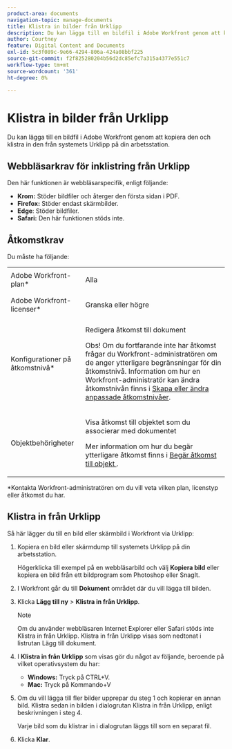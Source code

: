 ```yaml
---
product-area: documents
navigation-topic: manage-documents
title: Klistra in bilder från Urklipp
description: Du kan lägga till en bildfil i Adobe Workfront genom att kopiera den och klistra in den från systemets Urklipp på din arbetsstation.
author: Courtney
feature: Digital Content and Documents
exl-id: 5c3f089c-9e66-4294-806a-424a08bbf225
source-git-commit: f2f825280204b56d2dc85efc7a315a4377e551c7
workflow-type: tm+mt
source-wordcount: '361'
ht-degree: 0%

---
```


# Klistra in bilder från Urklipp

Du kan lägga till en bildfil i Adobe Workfront genom att kopiera den och klistra in den från systemets Urklipp på din arbetsstation. 

## Webbläsarkrav för inklistring från Urklipp

Den här funktionen är webbläsarspecifik, enligt följande:

* **Krom:** Stöder bildfiler och återger den första sidan i PDF.
* **Firefox:** Stöder endast skärmbilder.
* **Edge**: Stöder bildfiler.
* **Safari:** Den här funktionen stöds inte.

## Åtkomstkrav

Du måste ha följande:

<table style="table-layout:auto"> 
 <col> 
 </col> 
 <col> 
 </col> 
 <tbody> 
  <tr> 
   <td role="rowheader">Adobe Workfront-plan*</td> 
   <td> <p> Alla</p> </td> 
  </tr> 
  <tr> 
   <td role="rowheader">Adobe Workfront-licenser*</td> 
   <td> <p>Granska eller högre</p> </td> 
  </tr> 
  <tr> 
   <td role="rowheader">Konfigurationer på åtkomstnivå*</td> 
   <td> <p>Redigera åtkomst till dokument</p> <p>Obs! Om du fortfarande inte har åtkomst frågar du Workfront-administratören om de anger ytterligare begränsningar för din åtkomstnivå. Information om hur en Workfront-administratör kan ändra åtkomstnivån finns i <a href="../../administration-and-setup/add-users/configure-and-grant-access/create-modify-access-levels.md" class="MCXref xref">Skapa eller ändra anpassade åtkomstnivåer</a>.</p> </td> 
  </tr> 
  <tr> 
   <td role="rowheader">Objektbehörigheter</td> 
   <td> <p>Visa åtkomst till objektet som du associerar med dokumentet</p> <p>Mer information om hur du begär ytterligare åtkomst finns i <a href="../../workfront-basics/grant-and-request-access-to-objects/request-access.md" class="MCXref xref">Begär åtkomst till objekt </a>.</p> </td> 
  </tr> 
 </tbody> 
</table>

&#42;Kontakta Workfront-administratören om du vill veta vilken plan, licenstyp eller åtkomst du har.

## Klistra in från Urklipp

Så här lägger du till en bild eller skärmbild i Workfront via Urklipp:

1. Kopiera en bild eller skärmdump till systemets Urklipp på din arbetsstation.

   Högerklicka till exempel på en webbläsarbild och välj **Kopiera bild** eller kopiera en bild från ett bildprogram som Photoshop eller SnagIt.

1. I Workfront går du till **Dokument** området där du vill lägga till bilden.
1. Klicka **Lägg till ny** > **Klistra in från Urklipp**.

   >[!NOTE]
   >
   >Om du använder webbläsaren Internet Explorer eller Safari stöds inte Klistra in från Urklipp. Klistra in från Urklipp visas som nedtonat i listrutan Lägg till dokument.

1. I **Klistra in från Urklipp** som visas gör du något av följande, beroende på vilket operativsystem du har:

   * **Windows:** Tryck på CTRL+V.
   * **Mac:** Tryck på Kommando+V

1. Om du vill lägga till fler bilder upprepar du steg 1 och kopierar en annan bild. Klistra sedan in bilden i dialogrutan Klistra in från Urklipp, enligt beskrivningen i steg 4.

   Varje bild som du klistrar in i dialogrutan läggs till som en separat fil.

1. Klicka **Klar**.
